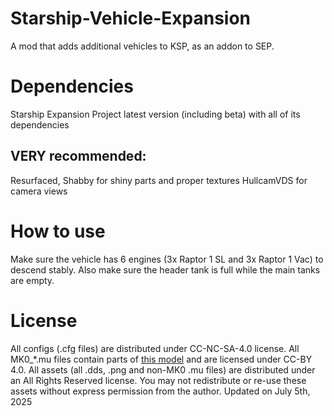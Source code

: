 # Starship-Vehicle-Expansion
A mod that adds additional vehicles to KSP, as an addon to SEP.

# Dependencies
Starship Expansion Project latest version (including beta) with all of its dependencies

## VERY recommended:
Resurfaced, Shabby for shiny parts and proper textures
HullcamVDS for camera views

# How to use
Make sure the vehicle has 6 engines (3x Raptor 1 SL and 3x Raptor 1 Vac) to descend stably. Also make sure the header tank is full while the main tanks are empty.

# License
All configs (.cfg files) are distributed under CC-NC-SA-4.0 license. All MK0_*.mu files contain parts of [this model](https://www.thingiverse.com/thing:4089243) and are licensed under CC-BY 4.0.
All assets (all .dds, .png and non-MK0 .mu files) are distributed under an All Rights Reserved license.
You may not redistribute or re-use these assets without express permission from the author. Updated on July 5th, 2025
